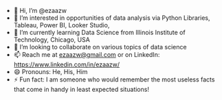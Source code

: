 - 👋 Hi, I’m @ezaazw
- 👀 I’m interested in opportunities of data analysis via Python Libraries, Tableau, Power BI, Looker Studio, 
- 🌱 I’m currently learning Data Science from Illinois Institute of Technology, Chicago, USA
- 💞️ I’m looking to collaborate on various topics of data science
- 📫 Reach me at ezaazw@gmail.com or on LinkedIn: https://www.linkedin.com/in/ezaazw/
- 😄 Pronouns: He, His, Him
- ⚡ Fun fact: I am someone who would remember the most useless facts that come in handy in least expected situations!

<!---
ezaazw/ezaazw is a ✨ special ✨ repository because its `README.md` (this file) appears on your GitHub profile.
You can click the Preview link to take a look at your changes.
--->
